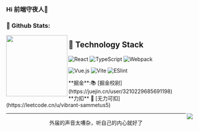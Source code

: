 ### Hi 前端守夜人🦘

### 🌈 Github Stats:
<img align="left" height='165px' src="https://github-readme-stats.vercel.app/api?username=jj19100&bg_color=10,65db9f,338ed1&title_color=fff&text_color=fff">

## 🦝 Technology Stack

![React](https://img.shields.io/badge/-React-%23282C34?style=flat-square&logo=react)
![TypeScript](https://img.shields.io/badge/-TypeScript-007ACC?style=flat-square&logo=typescript&logoColor=white)
![Webpack](https://img.shields.io/badge/-Webpack-%232C3A42?style=flat-square&logo=webpack)

![Vue.js](https://img.shields.io/badge/-Vue.js-%232c3e50?style=flat-square&logo=vuedotjs)
![Vite](https://img.shields.io/badge/-Vite-%232C3A42?style=flat-square&logo=Vite)
![ESlint](https://img.shields.io/badge/-ESLint-%234B32C3?style=flat-square&logo=eslint)
<br>

<p align=left>
   **掘金**:📚 [掘金校尉](https://juejin.cn/user/3210229685691198)<br>
   **力扣** 🌲 [无力可扣](https://leetcode.cn/u/vibrant-sammetus5)<br>
</p> 
<p align=right>
  <img align="right" src="https://count.getloli.com/get/@jj19100?theme=rule9">
</p>

<hr/>
<p align='center'>外届的声音太嘈杂，听自己的内心就好了</p> 
